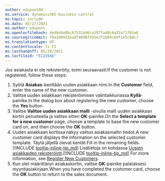 ```yaml
---
author: edupont04
ms.service: dynamics365-business-central
ms.topic: include
ms.date: 05/27/2021
ms.author: edupont
ms.openlocfilehash: dedbd4e0bc87531a96ca197fa48c6a22a71f65a6
ms.sourcegitcommit: f9a190933eadf4608f591e2f1b04c69f1e5c0dc7
ms.translationtype: HT
ms.contentlocale: fi-FI
ms.lasthandoff: 05/28/2021
ms.locfileid: "6115946"
---
```

<span data-ttu-id="48b7a-101">Jos asiakasta ei ole rekisteröity, toimi seuraavasti:</span><span class="sxs-lookup"><span data-stu-id="48b7a-101">If the customer is not registered, follow these steps:</span></span>

1. <span data-ttu-id="48b7a-102">Syötä **Asiakas**-kenttään uuden asiakkaan nimi.</span><span class="sxs-lookup"><span data-stu-id="48b7a-102">In the **Customer** field, enter the name of the new customer.</span></span>
2. <span data-ttu-id="48b7a-103">Valitse uuden asiakkaan rekisteröimisen valintaikkunassa **Kyllä**-painike.</span><span class="sxs-lookup"><span data-stu-id="48b7a-103">In the dialog box about registering the new customer, choose the **Yes** button.</span></span>
3. <span data-ttu-id="48b7a-104">Valitse **Valitse uuden asiakkaan malli** -sivulla malli uuden asiakkaan kortin perusteella ja valitse sitten **OK**-painike.</span><span class="sxs-lookup"><span data-stu-id="48b7a-104">On the **Select a template for a new customer** page, choose a template to base the new customer card on, and then choose the **OK** button.</span></span>
4. <span data-ttu-id="48b7a-105">Uuden asiakkaan kortissa näkyy valitun asiakasmallin tiedot.</span><span class="sxs-lookup"><span data-stu-id="48b7a-105">A new customer card displays the information on the selected customer template.</span></span> <span data-ttu-id="48b7a-106">Täytä jäljellä olevat kentät.</span><span class="sxs-lookup"><span data-stu-id="48b7a-106">Fill in the remaining fields.</span></span> <span data-ttu-id="48b7a-107">[!INCLUDE [tooltip-inline-tip_md](tooltip-inline-tip_md.md)] Lisätietoja on kohdassa [Uusien asiakkaiden rekisteröinti](../sales-how-register-new-customers.md).</span><span class="sxs-lookup"><span data-stu-id="48b7a-107">[!INCLUDE [tooltip-inline-tip_md](tooltip-inline-tip_md.md)] For more information, see [Register New Customers](../sales-how-register-new-customers.md).</span></span>  
5. <span data-ttu-id="48b7a-108">Kun olet määrittänyt asiakaskortin, valitse **OK**-painike palataksesi myyntiasiakirjaan.</span><span class="sxs-lookup"><span data-stu-id="48b7a-108">When you have completed the customer card, choose the **OK** button to return to the sales document.</span></span>
